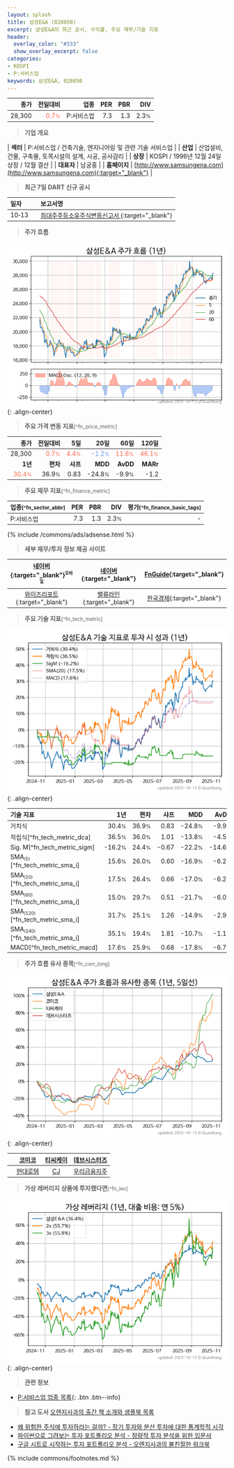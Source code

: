 ```yaml
---
layout: splash
title: 삼성E&A (028050)
excerpt: 삼성E&A의 최근 공시, 수익률, 주요 재무/기술 지표
header:
  overlay_color: "#333"
  show_overlay_excerpt: false
categories:
- KOSPI
- P:서비스업
keywords: 삼성E&A, 028050
---
```


| **종가** | **전일대비** | **업종** | **PER** | **PBR** | **DIV** |
| -------: | -----------: | -------: | ------: | ------: | ------: |
| 28,300 | <span style="color: tomato">0.7<small>%</small></span> | P:서비스업 | 7.3 | 1.3 | 2.3<small>%</small> |

<!-- more -->


> **기업 개요**<a id="company"></a>

| <span style="white-space:nowrap;">**섹터**</span> | P:서비스업 / 건축기술, 엔지니어링 및 관련 기술 서비스업 |
| <span style="white-space:nowrap;">**산업**</span> | 산업설비, 건물, 구축물, 토목시설의 설계, 시공, 공사감리 |
| <span style="white-space:nowrap;">**상장**</span> | KOSPI / 1996년 12월 24일 상장 / 12월 결산 |
| <span style="white-space:nowrap;">**대표자**</span> | 남궁홍 |
| <span style="white-space:nowrap;">**홈페이지**</span> | [http://www.samsungena.com](http://www.samsungena.com){:target="_blank"} |


> **최근 7일 DART 신규 공시**<a id="dart"></a>

| **일자** |      | **보고서명** |
| :------- | :--- | :----------- |
| 10&#x2011;13 | | [최대주주등소유주식변동신고서              ](https://dart.fss.or.kr/dsaf001/main.do?rcpNo=20251013800452){:target="_blank"} |


> **주가 흐름**<a id="price"></a>

![028050](/stock/images/028050.png){: .align-center}


> **주요 가격 변동 지표**<small>[^fn_price_metric]</small>

| **종가** | **전일대비** | **5일** | **20일** | **60일** | **120일** |
| -------: | -----------: | ------: | -------: | -------: | --------: |
| 28,300 | <span style="color: tomato">0.7<small>%</small></span> | <span style="color: tomato">4.4<small>%</small></span> | <span style="color: cornflowerblue">-1.2<small>%</small></span> | <span style="color: tomato">11.6<small>%</small></span> | <span style="color: tomato">46.1<small>%</small></span> |
| **1년** | **편차** | **샤프** | **MDD** | **AvDD** | **MARr** |
| <span style="color: tomato">30.4<small>%</small></span> | 36.9<small>%</small> | 0.83 | -24.8<small>%</small> | -9.9<small>%</small> | -1.2 |


> **주요 재무 지표**<small>[^fn_finance_metric]</small>

| **업종**<small>[^fn_sector_abbr]</small> | **PER** | **PBR** | **DIV** | **평가**<small>[^fn_finance_basic_tags]</small> |
| :--------------------------------------- | ------: | ------: | ------: | ----------------------------------------------: |
| P:서비스업 | 7.3 | 1.3 | 2.3<small>%</small> | - |



{% include /commons/ads/adsense.html %}

> **세부 재무/투자 정보 제공 사이트**

| [네이버](https://m.stock.naver.com/domestic/stock/028050/finance/summary){:target="_blank"}<sup><small>모바일</small></sup> | [네이버](https://finance.naver.com/item/coinfo.naver?code=028050){:target="_blank"} | [FnGuide](https://comp.fnguide.com/SVO2/ASP/SVD_Invest.asp?gicode=A028050&MenuYn=Y){:target="_blank"} |
| :---: | :---: | :---: |
| [와이즈리포트](https://comp.wisereport.co.kr/company/c1040001.aspx?cmp_cd=028050){:target="_blank"} | [밸류라인](https://www.valueline.co.kr/finance/summary/028050){:target="_blank"} | [한국경제](https://markets.hankyung.com/stock/028050/financial-summary){:target="_blank"} |


> **주요 기술 지표**<small>[^fn_tech_metric]</small>


![028050](/stock/images/028050_tech.png){: .align-center}

| **기술 지표** | **1년** | **편차** | **샤프** | **MDD** | **AvDD** |
| :------------ | ------: | -----------: | -------: | ------: | -------: |
| 거치식 | 30.4<small>%</small> | 36.9<small>%</small> | 0.83 | -24.8<small>%</small> | -9.9<small>%</small> |
| 적립식[^fn_tech_metric_dca] | 36.5<small>%</small> | 36.0<small>%</small> | 1.01 | -13.8<small>%</small> | -4.5<small>%</small> |
| Sig. M[^fn_tech_metric_sigm] | -16.2<small>%</small> | 24.4<small>%</small> | -0.67 | -22.2<small>%</small> | -14.6<small>%</small> |
| SMA<small><sub>(5)</sub></small>[^fn_tech_metric_sma_i] | 15.6<small>%</small> | 26.0<small>%</small> | 0.60 | -16.9<small>%</small> | -6.2<small>%</small> |
| SMA<small><sub>(20)</sub></small>[^fn_tech_metric_sma_i] | 17.5<small>%</small> | 26.4<small>%</small> | 0.66 | -17.0<small>%</small> | -6.2<small>%</small> |
| SMA<small><sub>(60)</sub></small>[^fn_tech_metric_sma_i] | 15.0<small>%</small> | 29.7<small>%</small> | 0.51 | -21.7<small>%</small> | -6.0<small>%</small> |
| SMA<small><sub>(120)</sub></small>[^fn_tech_metric_sma_i] | 31.7<small>%</small> | 25.1<small>%</small> | 1.26 | -14.9<small>%</small> | -2.9<small>%</small> |
| SMA<small><sub>(240)</sub></small>[^fn_tech_metric_sma_i] | 35.1<small>%</small> | 19.4<small>%</small> | 1.81 | -10.7<small>%</small> | -1.1<small>%</small> |
| MACD[^fn_tech_metric_macd] | 17.6<small>%</small> | 25.9<small>%</small> | 0.68 | -17.8<small>%</small> | -6.7<small>%</small> |


> **주가 흐름 유사 종목**<a id="corr"></a><small>[^fn_corr_long]</small>

![028050](/stock/images/028050_corr.png){: .align-center}

|       | [코미코](/183300/) | [티씨케이](/064760/) | [데브시스터즈](/194480/) |
| :---: | :------------------------------------: | :------------------------------------: | :------------------------------------: |
|       | [현대로템](/064350/) | [CJ](/001040/) | [우리금융지주](/316140/) |


> **가상 레버리지 상품에 투자했다면**<a id="2x"></a><small>[^fn_lev]</small>

![028050](/stock/images/028050_2x.png){: .align-center}


> **관련 정보**

- [P:서비스업 업종 목록](/stats/sector/kospi_업종_서비스업_종목/){: .btn .btn--info}

> **참고 도서** [오렌지사과의 출간 책 소개와 샘플북 목록](https://kongdori.tistory.com/691)

- [왜 위험한 주식에 투자하라는 걸까? - 장기 투자와 분산 투자에 대한 통계학적 시각](https://kongdori.tistory.com/421)
- [파이썬으로 그려보는 투자 포트폴리오 분석  - 정량적 투자 분석을 위한 입문서](https://kongdori.tistory.com/643)
- [구글 시트로 시작하는 투자 포트폴리오 분석 - 오렌지사과의 불친절한 워크북](https://kongdori.tistory.com/449)


{% include commons/footnotes.md %}